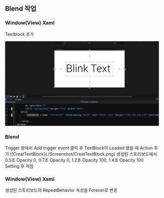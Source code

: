 <h2>Blend 작업</h2>
<h3>Window(View) Xaml</h3>
<pr>Textblock 추가</pr>

![CreatTextBlock](https://github.com/sungjea713/WpfTutorial/blob/master/WpfBlinkElement/Screenshot/CreateTextblock.png)

<pr></pr>
<h3>Blend</h3>
<pr>Trigger 창에서 Add trigger event 클릭 후 TextBlock이 Loaded 됐을 때 Action 추가</pr>
![CreatTextBlock](./Screenshot/CreatTextBlock.png)
<pr></pr>
<pr>생성된 스토리보드에서 0.5초 Opacity 0, 0.7초 Opacity 0, 1.2초 Opacity 100, 1.4초 Opacity 100 Setting 후 저장</pr>

<pr></pr>
<h3>Window(View) Xaml</h3>
<pr>생성된 스토리보드의 RepeatBehavior 속성을 Forever로 변경
